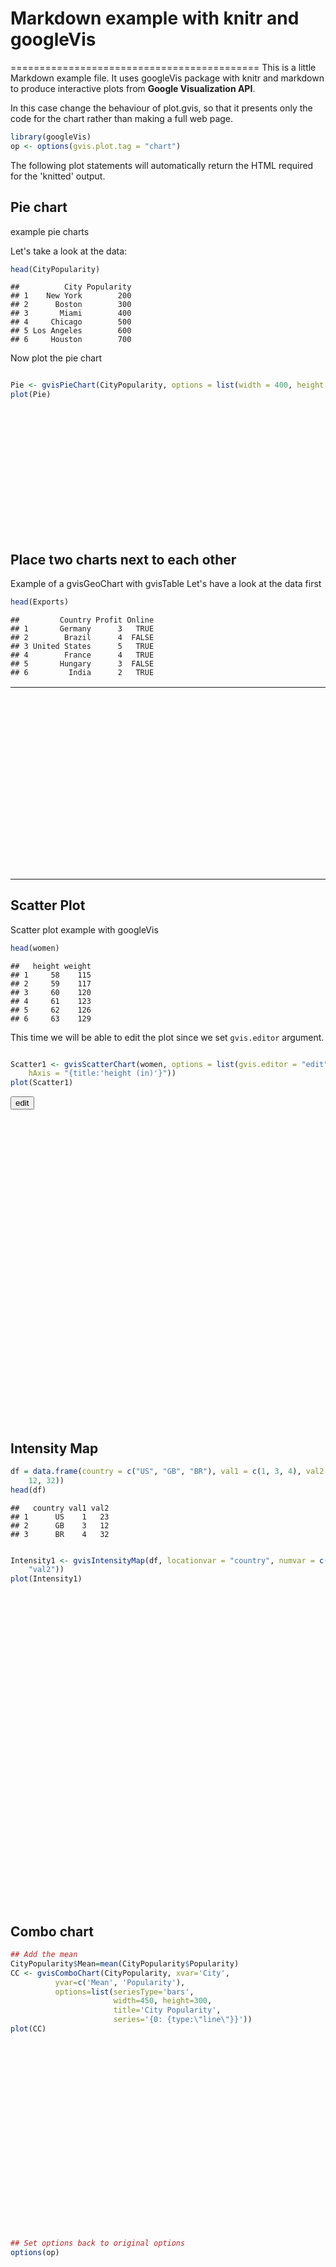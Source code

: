 # Markdown example with knitr and googleVis
===========================================
This is a little Markdown example file. It uses googleVis package with knitr and markdown to produce interactive plots from **Google Visualization API**.

In this case change the behaviour of plot.gvis, so that it presents only 
the code for the chart rather than making a full web page.


```r
library(googleVis)
op <- options(gvis.plot.tag = "chart")
```

The following plot statements will automatically return  the HTML
required for the 'knitted' output. 
 

## Pie chart
example pie charts

Let's take a look at the data:

```r
head(CityPopularity)
```

```
##          City Popularity
## 1    New York        200
## 2      Boston        300
## 3       Miami        400
## 4     Chicago        500
## 5 Los Angeles        600
## 6     Houston        700
```

Now plot the pie chart

```r

Pie <- gvisPieChart(CityPopularity, options = list(width = 400, height = 200))
plot(Pie)
```

<!-- PieChart generated in R 3.0.0 by googleVis 0.4.3 package -->
<!-- Sat Aug 24 23:06:07 2013 -->


<!-- jsHeader -->
<script type="text/javascript">
 
// jsData 
function gvisDataPieChartID2a6f5f730594 () {
  var data = new google.visualization.DataTable();
  var datajson =
[
 [
 "New York",
200 
],
[
 "Boston",
300 
],
[
 "Miami",
400 
],
[
 "Chicago",
500 
],
[
 "Los Angeles",
600 
],
[
 "Houston",
700 
] 
];
data.addColumn('string','City');
data.addColumn('number','Popularity');
data.addRows(datajson);
return(data);
}
 
// jsDrawChart
function drawChartPieChartID2a6f5f730594() {
  var data = gvisDataPieChartID2a6f5f730594();
  var options = {};
options["allowHtml"] = true;
options["width"] =    400;
options["height"] =    200;

     var chart = new google.visualization.PieChart(
       document.getElementById('PieChartID2a6f5f730594')
     );
     chart.draw(data,options);
    

}
  
 
// jsDisplayChart
(function() {
  var pkgs = window.__gvisPackages = window.__gvisPackages || [];
  var callbacks = window.__gvisCallbacks = window.__gvisCallbacks || [];
  var chartid = "corechart";

  // Manually see if chartid is in pkgs (not all browsers support Array.indexOf)
  var i, newPackage = true;
  for (i = 0; newPackage && i < pkgs.length; i++) {
    if (pkgs[i] === chartid)
      newPackage = false;
  }
  if (newPackage)
    pkgs.push(chartid);

  // Add the drawChart function to the global list of callbacks
  callbacks.push(drawChartPieChartID2a6f5f730594);
})();
function displayChartPieChartID2a6f5f730594() {
  var pkgs = window.__gvisPackages = window.__gvisPackages || [];
  var callbacks = window.__gvisCallbacks = window.__gvisCallbacks || [];
  window.clearTimeout(window.__gvisLoad);
  // The timeout is set to 100 because otherwise the container div we are
  // targeting might not be part of the document yet
  window.__gvisLoad = setTimeout(function() {
    var pkgCount = pkgs.length;
    google.load("visualization", "1", { packages:pkgs, callback: function() {
      if (pkgCount != pkgs.length) {
        // Race condition where another setTimeout call snuck in after us; if
        // that call added a package, we must not shift its callback
        return;
      }
      while (callbacks.length > 0)
        callbacks.shift()();
    } });
  }, 100);
}
 
// jsFooter
 </script>
 
<!-- jsChart -->  
<script type="text/javascript" src="https://www.google.com/jsapi?callback=displayChartPieChartID2a6f5f730594"></script>
 
<!-- divChart -->
  
<div id="PieChartID2a6f5f730594"
  style="width: 400px; height: 200px;">
</div>


## Place two charts next to each other
Example of a gvisGeoChart with gvisTable
Let's have a look at the data first

```r
head(Exports)
```

```
##         Country Profit Online
## 1       Germany      3   TRUE
## 2        Brazil      4  FALSE
## 3 United States      5   TRUE
## 4        France      4   TRUE
## 5       Hungary      3  FALSE
## 6         India      2   TRUE
```


<!-- GeoChart generated in R 3.0.0 by googleVis 0.4.3 package -->
<!-- Sat Aug 24 23:06:08 2013 -->


<!-- jsHeader -->
<script type="text/javascript">
 
// jsData 
function gvisDataGeoChartID2a6f78736880 () {
  var data = new google.visualization.DataTable();
  var datajson =
[
 [
 "Germany",
3 
],
[
 "Brazil",
4 
],
[
 "United States",
5 
],
[
 "France",
4 
],
[
 "Hungary",
3 
],
[
 "India",
2 
],
[
 "Iceland",
1 
],
[
 "Norway",
4 
],
[
 "Spain",
5 
],
[
 "Turkey",
1 
] 
];
data.addColumn('string','Country');
data.addColumn('number','Profit');
data.addRows(datajson);
return(data);
}


// jsData 
function gvisDataTableID2a6f60d1e947 () {
  var data = new google.visualization.DataTable();
  var datajson =
[
 [
 "Germany",
3,
true 
],
[
 "Brazil",
4,
false 
],
[
 "United States",
5,
true 
],
[
 "France",
4,
true 
],
[
 "Hungary",
3,
false 
],
[
 "India",
2,
true 
],
[
 "Iceland",
1,
false 
],
[
 "Norway",
4,
true 
],
[
 "Spain",
5,
true 
],
[
 "Turkey",
1,
false 
] 
];
data.addColumn('string','Country');
data.addColumn('number','Profit');
data.addColumn('boolean','Online');
data.addRows(datajson);
return(data);
}
 
// jsDrawChart
function drawChartGeoChartID2a6f78736880() {
  var data = gvisDataGeoChartID2a6f78736880();
  var options = {};
options["width"] =    350;
options["height"] =    300;

     var chart = new google.visualization.GeoChart(
       document.getElementById('GeoChartID2a6f78736880')
     );
     chart.draw(data,options);
    

}
  


// jsDrawChart
function drawChartTableID2a6f60d1e947() {
  var data = gvisDataTableID2a6f60d1e947();
  var options = {};
options["allowHtml"] = true;
options["height"] =    300;
options["width"] =    200;

     var chart = new google.visualization.Table(
       document.getElementById('TableID2a6f60d1e947')
     );
     chart.draw(data,options);
    

}
  
 
// jsDisplayChart
(function() {
  var pkgs = window.__gvisPackages = window.__gvisPackages || [];
  var callbacks = window.__gvisCallbacks = window.__gvisCallbacks || [];
  var chartid = "geochart";

  // Manually see if chartid is in pkgs (not all browsers support Array.indexOf)
  var i, newPackage = true;
  for (i = 0; newPackage && i < pkgs.length; i++) {
    if (pkgs[i] === chartid)
      newPackage = false;
  }
  if (newPackage)
    pkgs.push(chartid);

  // Add the drawChart function to the global list of callbacks
  callbacks.push(drawChartGeoChartID2a6f78736880);
})();
function displayChartGeoChartID2a6f78736880() {
  var pkgs = window.__gvisPackages = window.__gvisPackages || [];
  var callbacks = window.__gvisCallbacks = window.__gvisCallbacks || [];
  window.clearTimeout(window.__gvisLoad);
  // The timeout is set to 100 because otherwise the container div we are
  // targeting might not be part of the document yet
  window.__gvisLoad = setTimeout(function() {
    var pkgCount = pkgs.length;
    google.load("visualization", "1", { packages:pkgs, callback: function() {
      if (pkgCount != pkgs.length) {
        // Race condition where another setTimeout call snuck in after us; if
        // that call added a package, we must not shift its callback
        return;
      }
      while (callbacks.length > 0)
        callbacks.shift()();
    } });
  }, 100);
}


// jsDisplayChart
(function() {
  var pkgs = window.__gvisPackages = window.__gvisPackages || [];
  var callbacks = window.__gvisCallbacks = window.__gvisCallbacks || [];
  var chartid = "table";

  // Manually see if chartid is in pkgs (not all browsers support Array.indexOf)
  var i, newPackage = true;
  for (i = 0; newPackage && i < pkgs.length; i++) {
    if (pkgs[i] === chartid)
      newPackage = false;
  }
  if (newPackage)
    pkgs.push(chartid);

  // Add the drawChart function to the global list of callbacks
  callbacks.push(drawChartTableID2a6f60d1e947);
})();
function displayChartTableID2a6f60d1e947() {
  var pkgs = window.__gvisPackages = window.__gvisPackages || [];
  var callbacks = window.__gvisCallbacks = window.__gvisCallbacks || [];
  window.clearTimeout(window.__gvisLoad);
  // The timeout is set to 100 because otherwise the container div we are
  // targeting might not be part of the document yet
  window.__gvisLoad = setTimeout(function() {
    var pkgCount = pkgs.length;
    google.load("visualization", "1", { packages:pkgs, callback: function() {
      if (pkgCount != pkgs.length) {
        // Race condition where another setTimeout call snuck in after us; if
        // that call added a package, we must not shift its callback
        return;
      }
      while (callbacks.length > 0)
        callbacks.shift()();
    } });
  }, 100);
}
 
// jsFooter
 </script>
 
<!-- jsChart -->  
<script type="text/javascript" src="https://www.google.com/jsapi?callback=displayChartGeoChartID2a6f78736880"></script>


<!-- jsChart -->  
<script type="text/javascript" src="https://www.google.com/jsapi?callback=displayChartTableID2a6f60d1e947"></script>
 
<table border="0">
<tr>
<td>

<!-- divChart -->
  
<div id="GeoChartID2a6f78736880"
  style="width: 350px; height: 300px;">
</div>

</td>
<td>

<!-- divChart -->
  
<div id="TableID2a6f60d1e947"
  style="width: 200px; height: 300px;">
</div>

</td>
</tr>
</table>


 
 
## Scatter Plot
Scatter plot example with googleVis

```r
head(women)
```

```
##   height weight
## 1     58    115
## 2     59    117
## 3     60    120
## 4     61    123
## 5     62    126
## 6     63    129
```

This time we will be able to edit the plot since we set `gvis.editor` argument.

```r

Scatter1 <- gvisScatterChart(women, options = list(gvis.editor = "edit", vAxis = "{title:'weight (lbs)'}", 
    hAxis = "{title:'height (in)'}"))
plot(Scatter1)
```

<!-- ScatterChart generated in R 3.0.0 by googleVis 0.4.3 package -->
<!-- Sat Aug 24 23:06:08 2013 -->


<!-- jsHeader -->
<script type="text/javascript">
 
// jsData 
function gvisDataScatterChartID2a6f328cfa87 () {
  var data = new google.visualization.DataTable();
  var datajson =
[
 [
 58,
115 
],
[
 59,
117 
],
[
 60,
120 
],
[
 61,
123 
],
[
 62,
126 
],
[
 63,
129 
],
[
 64,
132 
],
[
 65,
135 
],
[
 66,
139 
],
[
 67,
142 
],
[
 68,
146 
],
[
 69,
150 
],
[
 70,
154 
],
[
 71,
159 
],
[
 72,
164 
] 
];
data.addColumn('number','height');
data.addColumn('number','weight');
data.addRows(datajson);
return(data);
}
 
// jsDrawChart
function drawChartScatterChartID2a6f328cfa87() {
  var data = gvisDataScatterChartID2a6f328cfa87();
  var options = {};
options["allowHtml"] = true;
options["vAxis"] = {title:'weight (lbs)'};
options["hAxis"] = {title:'height (in)'};

    chartScatterChartID2a6f328cfa87 = new google.visualization.ChartWrapper({
         dataTable: data,       
         chartType: 'ScatterChart',
         containerId: 'ScatterChartID2a6f328cfa87',
         options: options
    });
    chartScatterChartID2a6f328cfa87.draw();
    

}

  function openEditorScatterChartID2a6f328cfa87() {
      var editor = new google.visualization.ChartEditor();
      google.visualization.events.addListener(editor, 'ok',
        function() { 
          chartScatterChartID2a6f328cfa87 = editor.getChartWrapper();  
          chartScatterChartID2a6f328cfa87.draw(document.getElementById('ScatterChartID2a6f328cfa87')); 
      }); 
      editor.openDialog(chartScatterChartID2a6f328cfa87);
  }
    
 
// jsDisplayChart
(function() {
  var pkgs = window.__gvisPackages = window.__gvisPackages || [];
  var callbacks = window.__gvisCallbacks = window.__gvisCallbacks || [];
  var chartid = "charteditor";

  // Manually see if chartid is in pkgs (not all browsers support Array.indexOf)
  var i, newPackage = true;
  for (i = 0; newPackage && i < pkgs.length; i++) {
    if (pkgs[i] === chartid)
      newPackage = false;
  }
  if (newPackage)
    pkgs.push(chartid);

  // Add the drawChart function to the global list of callbacks
  callbacks.push(drawChartScatterChartID2a6f328cfa87);
})();
function displayChartScatterChartID2a6f328cfa87() {
  var pkgs = window.__gvisPackages = window.__gvisPackages || [];
  var callbacks = window.__gvisCallbacks = window.__gvisCallbacks || [];
  window.clearTimeout(window.__gvisLoad);
  // The timeout is set to 100 because otherwise the container div we are
  // targeting might not be part of the document yet
  window.__gvisLoad = setTimeout(function() {
    var pkgCount = pkgs.length;
    google.load("visualization", "1", { packages:pkgs, callback: function() {
      if (pkgCount != pkgs.length) {
        // Race condition where another setTimeout call snuck in after us; if
        // that call added a package, we must not shift its callback
        return;
      }
      while (callbacks.length > 0)
        callbacks.shift()();
    } });
  }, 100);
}
 
// jsFooter
 </script>
 
<!-- jsChart -->  
<script type="text/javascript" src="https://www.google.com/jsapi?callback=displayChartScatterChartID2a6f328cfa87"></script>
 
<!-- divChart -->
<input type='button' onclick='openEditorScatterChartID2a6f328cfa87()' value='edit'/>  
<div id="ScatterChartID2a6f328cfa87"
  style="width: 600px; height: 500px;">
</div>


## Intensity Map


```r
df = data.frame(country = c("US", "GB", "BR"), val1 = c(1, 3, 4), val2 = c(23, 
    12, 32))
head(df)
```

```
##   country val1 val2
## 1      US    1   23
## 2      GB    3   12
## 3      BR    4   32
```



```r

Intensity1 <- gvisIntensityMap(df, locationvar = "country", numvar = c("val1", 
    "val2"))
plot(Intensity1)
```

<!-- IntensityMap generated in R 3.0.0 by googleVis 0.4.3 package -->
<!-- Sat Aug 24 23:06:08 2013 -->


<!-- jsHeader -->
<script type="text/javascript">
 
// jsData 
function gvisDataIntensityMapID2a6f4593cefe () {
  var data = new google.visualization.DataTable();
  var datajson =
[
 [
 "US",
1,
23 
],
[
 "GB",
3,
12 
],
[
 "BR",
4,
32 
] 
];
data.addColumn('string','country');
data.addColumn('number','val1');
data.addColumn('number','val2');
data.addRows(datajson);
return(data);
}
 
// jsDrawChart
function drawChartIntensityMapID2a6f4593cefe() {
  var data = gvisDataIntensityMapID2a6f4593cefe();
  var options = {};
options["width"] =    600;

     var chart = new google.visualization.IntensityMap(
       document.getElementById('IntensityMapID2a6f4593cefe')
     );
     chart.draw(data,options);
    

}
  
 
// jsDisplayChart
(function() {
  var pkgs = window.__gvisPackages = window.__gvisPackages || [];
  var callbacks = window.__gvisCallbacks = window.__gvisCallbacks || [];
  var chartid = "intensitymap";

  // Manually see if chartid is in pkgs (not all browsers support Array.indexOf)
  var i, newPackage = true;
  for (i = 0; newPackage && i < pkgs.length; i++) {
    if (pkgs[i] === chartid)
      newPackage = false;
  }
  if (newPackage)
    pkgs.push(chartid);

  // Add the drawChart function to the global list of callbacks
  callbacks.push(drawChartIntensityMapID2a6f4593cefe);
})();
function displayChartIntensityMapID2a6f4593cefe() {
  var pkgs = window.__gvisPackages = window.__gvisPackages || [];
  var callbacks = window.__gvisCallbacks = window.__gvisCallbacks || [];
  window.clearTimeout(window.__gvisLoad);
  // The timeout is set to 100 because otherwise the container div we are
  // targeting might not be part of the document yet
  window.__gvisLoad = setTimeout(function() {
    var pkgCount = pkgs.length;
    google.load("visualization", "1", { packages:pkgs, callback: function() {
      if (pkgCount != pkgs.length) {
        // Race condition where another setTimeout call snuck in after us; if
        // that call added a package, we must not shift its callback
        return;
      }
      while (callbacks.length > 0)
        callbacks.shift()();
    } });
  }, 100);
}
 
// jsFooter
 </script>
 
<!-- jsChart -->  
<script type="text/javascript" src="https://www.google.com/jsapi?callback=displayChartIntensityMapID2a6f4593cefe"></script>
 
<!-- divChart -->
  
<div id="IntensityMapID2a6f4593cefe"
  style="width: 600px; height: 500px;">
</div>



## Combo chart

```r
## Add the mean
CityPopularity$Mean=mean(CityPopularity$Popularity)
CC <- gvisComboChart(CityPopularity, xvar='City',
          yvar=c('Mean', 'Popularity'),
          options=list(seriesType='bars',
                       width=450, height=300,
                       title='City Popularity',
                       series='{0: {type:\"line\"}}'))
plot(CC)
```

<!-- ComboChart generated in R 3.0.0 by googleVis 0.4.3 package -->
<!-- Sat Aug 24 23:06:08 2013 -->


<!-- jsHeader -->
<script type="text/javascript">
 
// jsData 
function gvisDataComboChartID2a6f6afaa961 () {
  var data = new google.visualization.DataTable();
  var datajson =
[
 [
 "New York",
450,
200 
],
[
 "Boston",
450,
300 
],
[
 "Miami",
450,
400 
],
[
 "Chicago",
450,
500 
],
[
 "Los Angeles",
450,
600 
],
[
 "Houston",
450,
700 
] 
];
data.addColumn('string','City');
data.addColumn('number','Mean');
data.addColumn('number','Popularity');
data.addRows(datajson);
return(data);
}
 
// jsDrawChart
function drawChartComboChartID2a6f6afaa961() {
  var data = gvisDataComboChartID2a6f6afaa961();
  var options = {};
options["allowHtml"] = true;
options["seriesType"] = "bars";
options["width"] =    450;
options["height"] =    300;
options["title"] = "City Popularity";
options["series"] = {0: {type:"line"}};

     var chart = new google.visualization.ComboChart(
       document.getElementById('ComboChartID2a6f6afaa961')
     );
     chart.draw(data,options);
    

}
  
 
// jsDisplayChart
(function() {
  var pkgs = window.__gvisPackages = window.__gvisPackages || [];
  var callbacks = window.__gvisCallbacks = window.__gvisCallbacks || [];
  var chartid = "corechart";

  // Manually see if chartid is in pkgs (not all browsers support Array.indexOf)
  var i, newPackage = true;
  for (i = 0; newPackage && i < pkgs.length; i++) {
    if (pkgs[i] === chartid)
      newPackage = false;
  }
  if (newPackage)
    pkgs.push(chartid);

  // Add the drawChart function to the global list of callbacks
  callbacks.push(drawChartComboChartID2a6f6afaa961);
})();
function displayChartComboChartID2a6f6afaa961() {
  var pkgs = window.__gvisPackages = window.__gvisPackages || [];
  var callbacks = window.__gvisCallbacks = window.__gvisCallbacks || [];
  window.clearTimeout(window.__gvisLoad);
  // The timeout is set to 100 because otherwise the container div we are
  // targeting might not be part of the document yet
  window.__gvisLoad = setTimeout(function() {
    var pkgCount = pkgs.length;
    google.load("visualization", "1", { packages:pkgs, callback: function() {
      if (pkgCount != pkgs.length) {
        // Race condition where another setTimeout call snuck in after us; if
        // that call added a package, we must not shift its callback
        return;
      }
      while (callbacks.length > 0)
        callbacks.shift()();
    } });
  }, 100);
}
 
// jsFooter
 </script>
 
<!-- jsChart -->  
<script type="text/javascript" src="https://www.google.com/jsapi?callback=displayChartComboChartID2a6f6afaa961"></script>
 
<!-- divChart -->
  
<div id="ComboChartID2a6f6afaa961"
  style="width: 450px; height: 300px;">
</div>



```r
## Set options back to original options
options(op)
```

